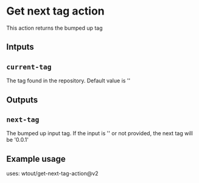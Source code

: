 # Get next tag action

This action returns the bumped up tag

## Intputs

## `current-tag`

The tag found in the repository. Default value is ''

## Outputs

## `next-tag`

The bumped up input tag. If the input is '' or not provided, the next tag will be '0.0.1'

## Example usage

uses: wtout/get-next-tag-action@v2
